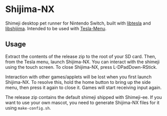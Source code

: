 # Shijima-NX

Shimeji desktop pet runner for Nintendo Switch, built with [libtesla](https://github.com/pixelomer/libtesla) and [libshijima](https://github.com/pixelomer/libshijima). Intended to be used with [Tesla-Menu](https://github.com/WerWolv/Tesla-Menu).

## Usage

Extract the contents of the release zip to the root of your SD card. Then, from the Tesla menu, launch Shijima-NX. You can interact with the shimeji using the touch screen. To close Shijima-NX, press L-DPadDown-RStick.

Interaction with other games/applets will be lost when you first launch Shijima-NX. To resolve this, hold the home button to bring up the side menu, then press it again to close it. Games will start receiving input again.

The release zip contains the default shimeji shipped with Shimeji-ee. If you want to use your own mascot, you need to generate Shijima-NX files for it using `make-config.sh`.
